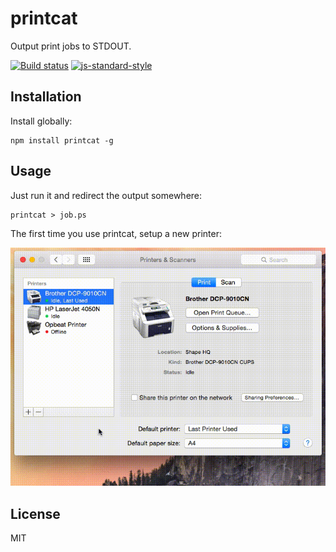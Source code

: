# printcat

Output print jobs to STDOUT.

[![Build status](https://travis-ci.org/watson/printcat.svg?branch=master)](https://travis-ci.org/watson/printcat)
[![js-standard-style](https://img.shields.io/badge/code%20style-standard-brightgreen.svg?style=flat)](https://github.com/feross/standard)

## Installation

Install globally:

```
npm install printcat -g
```

## Usage

Just run it and redirect the output somewhere:

```
printcat > job.ps
```

The first time you use printcat, setup a new printer:

![ipp-printer](https://raw.githubusercontent.com/watson/printcat/master/ipp-printer.gif)

## License

MIT
